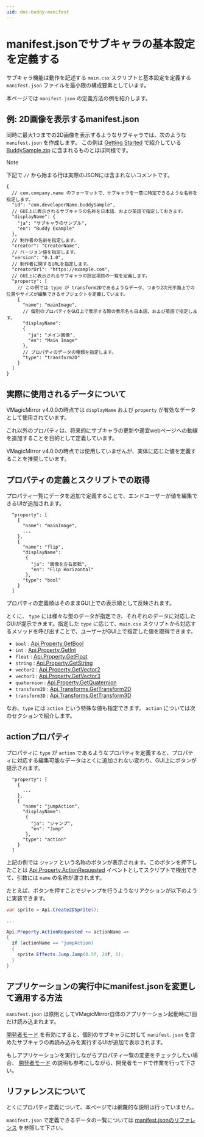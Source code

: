 ```yaml
---
uid: doc-buddy-manifest
---
```


# manifest.jsonでサブキャラの基本設定を定義する

サブキャラ機能は動作を記述する `main.csx` スクリプトと基本設定を定義する `manifest.json` ファイルを最小限の構成要素としています。

本ページでは `manifest.json` の定義方法の例を紹介します。

## 例: 2D画像を表示するmanifest.json

同時に最大1つまでの2D画像を表示するようなサブキャラでは、次のような `manifest.json` を作成します。
この例は [Getting Started](xref:doc-getting-started) で紹介している [BuddySample.zip](../static/BuddySample.zip) に含まれるものとほぼ同様です。

> [!NOTE]
> 下記で `//` から始まる行は実際のJSONには含まれないコメントです。

```
{
  // com.company.name のフォーマットで、サブキャラを一意に特定できるような名称を指定します。
  "id": "com.developerName.buddySample",
  // GUI上に表示されるサブキャラの名称を日本語、および英語で指定しておきます。
  "displayName": {
    "ja": "サブキャラのサンプル",
    "en": "Buddy Example"
  },
  // 制作者の名前を指定します。
  "creator": "CreatorName",
  // バージョン値を指定します。
  "version": "0.1.0",
  // 制作者に関するURLを指定します。
  "creatorUrl": "https://example.com",
  // GUI上に表示されるサブキャラの設定項目の一覧を定義します。
  "property": [
    // この例では type が transform2Dであるようなデータ、つまり2次元平面上での位置やサイズが編集できるオブジェクトを定義しています。
    {
      "name": "mainImage",
      // 個別のプロパティをGUI上で表示する際の表示名も日本語、および英語で指定します。
      "displayName":
      {
        "ja": "メイン画像",
        "en": "Main Image"
      },
      // プロパティのデータの種類を指定します。 
      "type": "transform2D"
    }
  ]
}

```

## 実際に使用されるデータについて

VMagicMirror v4.0.0の時点では `displayName` および `property` が有効なデータとして使用されています。

これ以外のプロパティは、将来的にサブキャラの更新や適宜webページへの動線を追加することを目的として定義しています。

VMagicMirror v4.0.0の時点では使用していませんが、実体に応じた値を定義することを推奨しています。


## プロパティの定義とスクリプトでの取得

プロパティ一覧にデータを追加で定義することで、エンドユーザーが値を編集できるUIが追加されます。

```
  "property": [
    {
      "name": "mainImage",
      ...
    },
    {
      "name": "flip",
      "displayName":
       {
         "ja": "画像を左右反転",
         "en": "Flip Horizontal"
       },
      "type": "bool"
    }
  ]
```

プロパティの定義順はそのままGUI上での表示順として反映されます。

とくに、 `type` には様々な型のデータが指定でき、それぞれのデータに対応したGUIが提示できます。指定した `type` に応じて、`main.csx` スクリプトから対応するメソッドを呼び出すことで、ユーザーがGUI上で指定した値を取得できます。

- `bool` : [Api.Property.GetBool](xref:VMagicMirror.Buddy.IProperty.GetBool(System.String))
- `int` : [Api.Property.GetInt](xref:VMagicMirror.Buddy.IProperty.GetInt(System.String))
- `float` : [Api.Property.GetFloat](xref:VMagicMirror.Buddy.IProperty.GetFloat(System.String))
- `string` : [Api.Property.GetString](xref:VMagicMirror.Buddy.IProperty.GetString(System.String))
- `vector2` : [Api.Property.GetVector2](xref:VMagicMirror.Buddy.IProperty.GetVector2(System.String))
- `vector3` : [Api.Property.GetVector3](xref:VMagicMirror.Buddy.IProperty.GetVector3(System.String))
- `quaternion` : [Api.Property.GetQuaternion](xref:VMagicMirror.Buddy.IProperty.GetQuaternion(System.String))
- `transform2D` : [Api.Transforms.GetTransform2D](xref:VMagicMirror.Buddy.IManifestTransforms.GetTransform2D(System.String))
- `transform3D` : [Api.Transforms.GetTransform3D](xref:VMagicMirror.Buddy.IManifestTransforms.GetTransform3D(System.String))

なお、`type` には `action` という特殊な値も指定できます。 `action` については次のセクションで紹介します。

## actionプロパティ

プロパティに `type` が `action` であるようなプロパティを定義すると、プロパティに対応する編集可能なデータはとくに追加されない変わり、GUI上にボタンが提示されます。

```
  "property": [
    {
      ...
    },
    {
      "name": "jumpAction",
      "displayName":
       {
         "ja": "ジャンプ",
         "en": "Jump"
       },
      "type": "action"
    }
  ]
```

上記の例では `ジャンプ` という名称のボタンが表示されます。このボタンを押下したことは [Api.Property.ActionRequested](xref:VMagicMirror.Buddy.IProperty.ActionRequested) イベントとしてスクリプトで検出できて、引数には `name` の名称が渡されます。

たとえば、ボタンを押すことでジャンプを行うようなリアクションが以下のように実装できます。

```csharp
var sprite = Api.Create2DSprite();

...

Api.Property.ActionRequested += actionName => 
{
  if (actionName == "jumpAction)
  {
    sprite.Effects.Jump.Jump(0.5f, 24f, 1);
  }
}
```


## アプリケーションの実行中にmanifest.jsonを変更して適用する方法

`manifest.json` は原則としてVMagicMirror自体のアプリケーション起動時に1回だけ読み込まれます。

[開発者モード](xref:doc-debug-buddy) を有効にすると、個別のサブキャラに対して `manifest.json` を含めたサブキャラの再読み込みを実行するUIが追加で表示されます。

もしアプリケーションを実行しながらプロパティ一覧の変更をチェックしたい場合、 [開発者モード](xref:doc-debug-buddy) の説明も参考にしながら、開発者モードで作業を行って下さい。



## リファレンスについて

とくにプロパティ定義について、本ページでは網羅的な説明は行っていません。

`manifest.json` で定義できるデータの一覧については [manifest.jsonのリファレンス](xref:ref-manifest-json) を参照して下さい。

